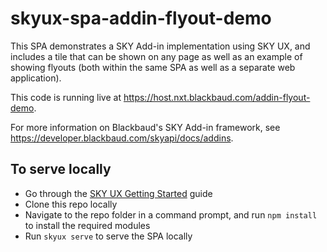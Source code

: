 # skyux-spa-addin-flyout-demo

This SPA demonstrates a SKY Add-in implementation using SKY UX, and includes a tile that can be shown on any page as well as an example
of showing flyouts (both within the same SPA as well as a separate web application).

This code is running live at https://host.nxt.blackbaud.com/addin-flyout-demo.

For more information on Blackbaud's SKY Add-in framework, see https://developer.blackbaud.com/skyapi/docs/addins.

## To serve locally

- Go through the <a href="https://developer.blackbaud.com/skyux/learn/get-started" target="_blank">SKY UX Getting Started</a> guide
- Clone this repo locally
- Navigate to the repo folder in a command prompt, and run `npm install` to install the required modules
- Run `skyux serve` to serve the SPA locally

